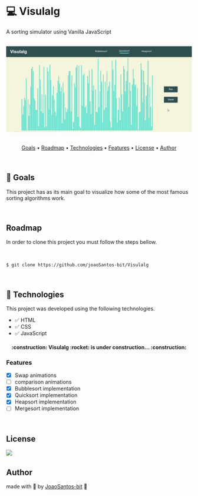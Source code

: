 # :computer: Visulalg
A sorting simulator using Vanilla JavaScript
<br>
<br>
<div align="center">
  <img src="https://github.com/joaoSantos-bit/Visulalg/blob/main/quicksort-visualizer.gif" alt="quicksort visualizer introduction gif">
</div>
<br>

<p align="center">
  <a href="#goals">Goals</a> •
  <a href="#roadmap">Roadmap</a> • 
  <a href="#technologies">Technologies</a> • 
	<a href="$features">Features</a> •
  <a href="#license">License</a> • 
  <a href="#author">Author</a>
</p>
<br>

## :checkered_flag: Goals
<p> This project has as its main goal to visualize how some of the most famous sorting algorithms work. </p>
<br>

## Roadmap
<p> In order to clone this project you must follow the steps bellow. </p>
<br>

~~~Shell
$ git clone https://github.com/joaoSantos-bit/Visulalg
~~~
<br>

## :rocket: Technologies
<p>This project was developed using the following technologies.</p>

* :white_check_mark: HTML
* :white_check_mark: CSS
* :white_check_mark: JavaScript

<h4 align="center"> 
	<p> :construction: Visulalg :rocket: is under construction... :construction: </p>
</h4>

### Features

- [x] Swap animations
- [ ] comparison animations
- [x] Bubblesort implementation
- [x] Quicksort implementation
- [x] Heapsort implementation
- [ ] Mergesort implementation

<br>

## License
<img src="https://img.shields.io/github/license/Rocketseat/unform"/>
<br>

## Author
made with :blue_heart: by <a href="https://github.com/joaoSantos-bit">JoaoSantos-bit</a> :wave:


